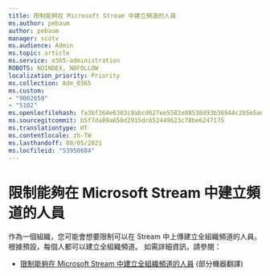 ```yaml
---
title: 限制能夠在 Microsoft Stream 中建立頻道的人員
ms.author: pebaum
author: pebaum
manager: scotv
ms.audience: Admin
ms.topic: article
ms.service: o365-administration
ROBOTS: NOINDEX, NOFOLLOW
localization_priority: Priority
ms.collection: Adm_O365
ms.custom:
- "9002650"
- "5102"
ms.openlocfilehash: fa3bf364e6303c9abcd627ee5582e88538d93b36944c2b5e5a6e1bedeee630cc
ms.sourcegitcommit: b5f7da89a650d2915dc652449623c78be6247175
ms.translationtype: HT
ms.contentlocale: zh-TW
ms.lasthandoff: 08/05/2021
ms.locfileid: "53958684"
---
```

# <a name="restrict-who-can-create-channels-in-microsoft-stream"></a>限制能夠在 Microsoft Stream 中建立頻道的人員

作為一個組織，您可能會想要限制可以在 Stream 中上傳建立全組織頻道的人員。 根據預設，每個人都可以建立全組織頻道。 如需詳細資訊，請參閱：

- [限制能夠在 Microsoft Stream 中建立全組織頻道的人員](https://docs.microsoft.com/stream/restrict-companywide-channels) (部分機器翻譯)
